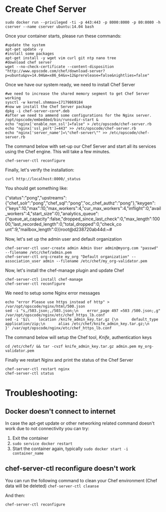 
# Create Chef Server

```
sudo docker run --privileged -ti -p 443:443 -p 8000:8000 -p 80:8080 -h cserver --name cserver ubuntu:14.04 bash 	
```

Once your container starts, please run these commands:

```
#update the system 
apt-get update -y 
#install some packages
apt-get install -y wget vim curl git ntp nano tree
#download chef server
wget --no-check-certificate --content-disposition "http://www.opscode.com/chef/download-server?p=ubuntu&pv=14.04&m=x86_64&v=12&prerelease=false&nightlies=false" 
```

Once we have our system ready, we need to install Chef Server

```
#we need to increase the shared memory segment to get Chef Server working
sysctl -w kernel.shmmax=17179869184
#now we install the Chef Server package
dpkg -i chef-server-core*.deb 
#after we need to ammend some configurations for the Nginx server.
/opt/opscode/embedded/bin/runsvdir-start &
echo "nginx['enable_non_ssl']=false" > /etc/opscode/chef-server.rb
echo "nginx['ssl_port']=443" >> /etc/opscode/chef-server.rb
echo "nginx['server_name']=\"chef-server\"" >> /etc/opscode/chef-server.rb
```

The command below with set-up our Chef Server and start all its services using the Chef engine. This will take a few minutes.
```
chef-server-ctl reconfigure
```


Finally, let's verify the installation:
```
curl http://localhost:8000/_status
```

You should get something like:

  {"status":"pong","upstreams":{"chef_solr":"pong","chef_sql":"pong","oc_chef_authz":"pong"},"keygen":      {"keys":10,"max":10,"max_workers":4,"cur_max_workers":4,"inflight":0,"avail_workers":4,"start_size":0},"analytics_queue":   {"queue_at_capacity":false,"dropped_since_last_check":0,"max_length":10000,"last_recorded_length":0,"total_dropped":0,"check_co   unt":9,"mailbox_length":0}}root@d238720ab44d:~# 



Now, let's set up the admin user and default organization
```
chef-server-ctl user-create admin Admin User admin@myorg.com "passwd"  --filename /etc/chef/admin.pem 
chef-server-ctl org-create my_org "Default organization" --association_user admin --filename /etc/chef/my_org-validator.pem 
```


Now, let's install the chef-manage plugin and update Chef  
```
chef-server-ctl install chef-manage 
chef-server-ctl reconfigure 
```

We need to setup some Nginx error messages 
```
echo "error Please use https instead of http" > /var/opt/opscode/nginx/html/500.json
sed -i "s,/503.json;,/503.json;\n    error_page 497 =503 /500.json;,g" /var/opt/opscode/nginx/etc/chef_https_lb.conf 
sed -i '$i\    location /knife_admin_key.tar.gz {\n      default_type application/zip;\n      alias /etc/chef/knife_admin_key.tar.gz;\n    }' /var/opt/opscode/nginx/etc/chef_https_lb.conf 
```


The command below will setup the Chef tool, *Knife*, authentication keys
```
cd /etc/chef/ && tar -cvzf knife_admin_key.tar.gz admin.pem my_org-validator.pem 
```

Finally we restart Nginx and print the status of the Chef Server
```
chef-server-ctl restart nginx 
chef-server-ctl status 
```


# Troubleshooting:

## Docker doesn't connect to internet
In case the apt-get update or other networking related command doesn't work due to not connectivity you can try:

1. Exit the container
2. ```sudo service docker restart```
3. Start the container again, typically ```sudo docker start -i container_name   ```

## chef-server-ctl reconfigure doesn't work

You can run the following command to clean your Chef environment (Chef data will be deleted)
```chef-server-ctl cleanse```

And then: 

```chef-server-ctl reconfigure```

